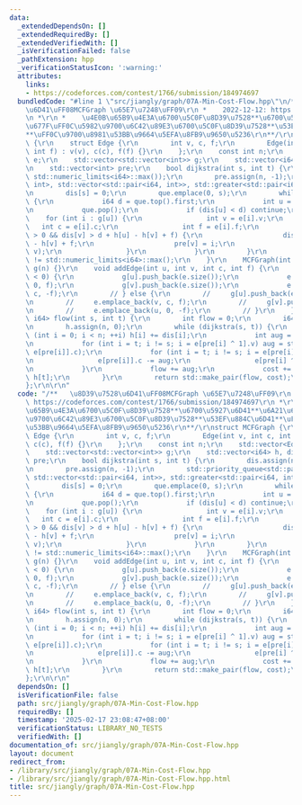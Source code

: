 ```yaml
---
data:
  _extendedDependsOn: []
  _extendedRequiredBy: []
  _extendedVerifiedWith: []
  _isVerificationFailed: false
  _pathExtension: hpp
  _verificationStatusIcon: ':warning:'
  attributes:
    links:
    - https://codeforces.com/contest/1766/submission/184974697
  bundledCode: "#line 1 \"src/jiangly/graph/07A-Min-Cost-Flow.hpp\"\n/**   \u8D39\u7528\
    \u6D41\uFF08MCFGraph \u65E7\u7248\uFF09\r\n *    2022-12-12: https://codeforces.com/contest/1766/submission/184974697\r\
    \n *\r\n *    \u4E0B\u65B9\u4E3A\u6700\u5C0F\u8D39\u7528**\u6700\u5927\u6D41**\u6A21\
    \u677F\uFF0C\u5982\u9700\u6C42\u89E3\u6700\u5C0F\u8D39\u7528**\u53EF\u884C\u6D41\
    **\uFF0C\u9700\u8981\u53BB\u9664\u5EFA\u8FB9\u9650\u5236\r\n**/\r\nstruct MCFGraph\
    \ {\r\n    struct Edge {\r\n        int v, c, f;\r\n        Edge(int v, int c,\
    \ int f) : v(v), c(c), f(f) {}\r\n    };\r\n    const int n;\r\n    std::vector<Edge>\
    \ e;\r\n    std::vector<std::vector<int>> g;\r\n    std::vector<i64> h, dis;\r\
    \n    std::vector<int> pre;\r\n    bool dijkstra(int s, int t) {\r\n        dis.assign(n,\
    \ std::numeric_limits<i64>::max());\r\n        pre.assign(n, -1);\r\n        std::priority_queue<std::pair<i64,\
    \ int>, std::vector<std::pair<i64, int>>, std::greater<std::pair<i64, int>>> que;\r\
    \n        dis[s] = 0;\r\n        que.emplace(0, s);\r\n        while (!que.empty())\
    \ {\r\n            i64 d = que.top().first;\r\n            int u = que.top().second;\r\
    \n            que.pop();\r\n            if (dis[u] < d) continue;\r\n        \
    \    for (int i : g[u]) {\r\n                int v = e[i].v;\r\n             \
    \   int c = e[i].c;\r\n                int f = e[i].f;\r\n                if (c\
    \ > 0 && dis[v] > d + h[u] - h[v] + f) {\r\n                    dis[v] = d + h[u]\
    \ - h[v] + f;\r\n                    pre[v] = i;\r\n                    que.emplace(dis[v],\
    \ v);\r\n                }\r\n            }\r\n        }\r\n        return dis[t]\
    \ != std::numeric_limits<i64>::max();\r\n    }\r\n    MCFGraph(int n) : n(n),\
    \ g(n) {}\r\n    void addEdge(int u, int v, int c, int f) {\r\n        // if (f\
    \ < 0) {\r\n            g[u].push_back(e.size());\r\n            e.emplace_back(v,\
    \ 0, f);\r\n            g[v].push_back(e.size());\r\n            e.emplace_back(u,\
    \ c, -f);\r\n        // } else {\r\n        //     g[u].push_back(e.size());\r\
    \n        //     e.emplace_back(v, c, f);\r\n        //     g[v].push_back(e.size());\r\
    \n        //     e.emplace_back(u, 0, -f);\r\n        // }\r\n    }\r\n    std::pair<int,\
    \ i64> flow(int s, int t) {\r\n        int flow = 0;\r\n        i64 cost = 0;\r\
    \n        h.assign(n, 0);\r\n        while (dijkstra(s, t)) {\r\n            for\
    \ (int i = 0; i < n; ++i) h[i] += dis[i];\r\n            int aug = std::numeric_limits<int>::max();\r\
    \n            for (int i = t; i != s; i = e[pre[i] ^ 1].v) aug = std::min(aug,\
    \ e[pre[i]].c);\r\n            for (int i = t; i != s; i = e[pre[i] ^ 1].v) {\r\
    \n                e[pre[i]].c -= aug;\r\n                e[pre[i] ^ 1].c += aug;\r\
    \n            }\r\n            flow += aug;\r\n            cost += i64(aug) *\
    \ h[t];\r\n        }\r\n        return std::make_pair(flow, cost);\r\n    }\r\n\
    };\r\n\r\n"
  code: "/**   \u8D39\u7528\u6D41\uFF08MCFGraph \u65E7\u7248\uFF09\r\n *    2022-12-12:\
    \ https://codeforces.com/contest/1766/submission/184974697\r\n *\r\n *    \u4E0B\
    \u65B9\u4E3A\u6700\u5C0F\u8D39\u7528**\u6700\u5927\u6D41**\u6A21\u677F\uFF0C\u5982\
    \u9700\u6C42\u89E3\u6700\u5C0F\u8D39\u7528**\u53EF\u884C\u6D41**\uFF0C\u9700\u8981\
    \u53BB\u9664\u5EFA\u8FB9\u9650\u5236\r\n**/\r\nstruct MCFGraph {\r\n    struct\
    \ Edge {\r\n        int v, c, f;\r\n        Edge(int v, int c, int f) : v(v),\
    \ c(c), f(f) {}\r\n    };\r\n    const int n;\r\n    std::vector<Edge> e;\r\n\
    \    std::vector<std::vector<int>> g;\r\n    std::vector<i64> h, dis;\r\n    std::vector<int>\
    \ pre;\r\n    bool dijkstra(int s, int t) {\r\n        dis.assign(n, std::numeric_limits<i64>::max());\r\
    \n        pre.assign(n, -1);\r\n        std::priority_queue<std::pair<i64, int>,\
    \ std::vector<std::pair<i64, int>>, std::greater<std::pair<i64, int>>> que;\r\n\
    \        dis[s] = 0;\r\n        que.emplace(0, s);\r\n        while (!que.empty())\
    \ {\r\n            i64 d = que.top().first;\r\n            int u = que.top().second;\r\
    \n            que.pop();\r\n            if (dis[u] < d) continue;\r\n        \
    \    for (int i : g[u]) {\r\n                int v = e[i].v;\r\n             \
    \   int c = e[i].c;\r\n                int f = e[i].f;\r\n                if (c\
    \ > 0 && dis[v] > d + h[u] - h[v] + f) {\r\n                    dis[v] = d + h[u]\
    \ - h[v] + f;\r\n                    pre[v] = i;\r\n                    que.emplace(dis[v],\
    \ v);\r\n                }\r\n            }\r\n        }\r\n        return dis[t]\
    \ != std::numeric_limits<i64>::max();\r\n    }\r\n    MCFGraph(int n) : n(n),\
    \ g(n) {}\r\n    void addEdge(int u, int v, int c, int f) {\r\n        // if (f\
    \ < 0) {\r\n            g[u].push_back(e.size());\r\n            e.emplace_back(v,\
    \ 0, f);\r\n            g[v].push_back(e.size());\r\n            e.emplace_back(u,\
    \ c, -f);\r\n        // } else {\r\n        //     g[u].push_back(e.size());\r\
    \n        //     e.emplace_back(v, c, f);\r\n        //     g[v].push_back(e.size());\r\
    \n        //     e.emplace_back(u, 0, -f);\r\n        // }\r\n    }\r\n    std::pair<int,\
    \ i64> flow(int s, int t) {\r\n        int flow = 0;\r\n        i64 cost = 0;\r\
    \n        h.assign(n, 0);\r\n        while (dijkstra(s, t)) {\r\n            for\
    \ (int i = 0; i < n; ++i) h[i] += dis[i];\r\n            int aug = std::numeric_limits<int>::max();\r\
    \n            for (int i = t; i != s; i = e[pre[i] ^ 1].v) aug = std::min(aug,\
    \ e[pre[i]].c);\r\n            for (int i = t; i != s; i = e[pre[i] ^ 1].v) {\r\
    \n                e[pre[i]].c -= aug;\r\n                e[pre[i] ^ 1].c += aug;\r\
    \n            }\r\n            flow += aug;\r\n            cost += i64(aug) *\
    \ h[t];\r\n        }\r\n        return std::make_pair(flow, cost);\r\n    }\r\n\
    };\r\n\r\n"
  dependsOn: []
  isVerificationFile: false
  path: src/jiangly/graph/07A-Min-Cost-Flow.hpp
  requiredBy: []
  timestamp: '2025-02-17 23:08:47+08:00'
  verificationStatus: LIBRARY_NO_TESTS
  verifiedWith: []
documentation_of: src/jiangly/graph/07A-Min-Cost-Flow.hpp
layout: document
redirect_from:
- /library/src/jiangly/graph/07A-Min-Cost-Flow.hpp
- /library/src/jiangly/graph/07A-Min-Cost-Flow.hpp.html
title: src/jiangly/graph/07A-Min-Cost-Flow.hpp
---
```

